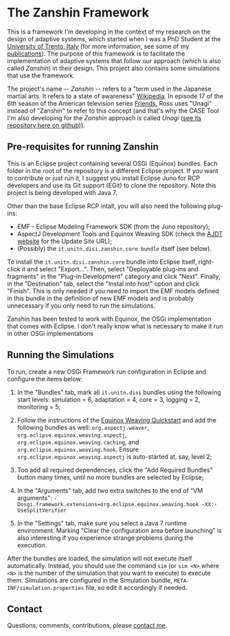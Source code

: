 The Zanshin Framework
=====================

This is a framework I'm developing in the context of my research on the design of adaptive systems, which started when I was a PhD Student at the [University of Trento, Italy](http://ict.unitn.it/) (for more information, see some of my [publications](http://disi.unitn.it/~vitorsouza/academia/)). The purpose of this framework is to facilitate the implementation of adaptive systems that follow our approach (which is also called _Zanshin_) in their design. This project also contains some simulations that use the framework.

The project's name -- _Zanshin_ -- refers to a "term used in the Japanese martial arts. It refers to a state of awareness" [Wikipedia](http://en.wikipedia.org/wiki/Zanshin). In episode 17 of the 6th season of the American television series [Friends](http://en.wikipedia.org/wiki/Friends), Ross uses "Unagi" instead of "Zanshin" to refer to this concept (and that's why the CASE Tool I'm also developing for the _Zanshin_ approach is called _Unagi_ ([see its repository here on github](https://github.com/sefms-disi-unitn/Unagi))).



Pre-requisites for running Zanshin
----------------------------------

This is an Eclipse project containing several OSGi (Equinox) bundles. Each folder in the root of the repository is a different Eclipse project. If you want to contribute or just run it, I suggest you install Eclipse Juno for RCP developers and use its Git support (EGit) to clone the repository. Note this project is being developed with Java 7.

Other than the base Eclipse RCP intall, you will also need the following plug-ins:

- EMF - Eclipse Modeling Framework SDK (from the Juno repository);
- AspectJ Development Tools and Equinox Weaving SDK (check the [AJDT website](http://eclipse.org/ajdt/downloads/) for the Update Site URL);
- (Possibly) the `it.unitn.disi.zanshin.core bundle` itself (see below).


To install the `it.unitn.disi.zanshin.core` bundle into Eclipse itself, right-click it and select "Export...". Then, select "Deployable plug-ins and fragments" in the "Plug-in Development" category and click "Next". Finally, in the "Destination" tab, select the "Instal into host" option and click "Finish". This is only needed if you need to import the EMF models defined in this bundle in the definition of new EMF models and is probably unnecessary if you only need to run the simulations.

Zanshin has been tested to work with Equinox, the OSGi implementation that comes with Eclipse. I don't really know what is necessary to make it run in other OSGi implementations



Running the Simulations
-----------------------

To run, create a new OSGi Framework run configuration in Eclipse and configure the items below:

1. In the "Bundles" tab, mark all `it.unitn.disi` bundles using the following start levels: simulation = 6, adaptation = 4, core = 3, logging = 2, monitoring = 5;

2. Follow the instructions of the [Equinox Weaving Quickstart](http://wiki.eclipse.org/Equinox_Weaving_QuickStart) and add the following bundles as well: `org.aspectj.weaver`, `org.eclipse.equinox.weaving.aspectj`, `org.eclipse.equinox.weaving.caching`, and `org.eclipse.equinox.weaving.hook`. Ensure `org.eclipse.equinox.weaving.aspectj` is auto-started at, say, level 2;

3. Too add all required dependencies, click the "Add Required Bundles" button many times, until no more bundles are selected by Eclipse;

4. In the "Arguments" tab, add two extra switches to the end of "VM arguments":  `-Dosgi.framework.extensions=org.eclipse.equinox.weaving.hook -XX:-UseSplitVerifier`

5. In the "Settings" tab, make sure you select a Java 7 runtime environment. Marking "Clear the configuration area before launching" is also interesting if you experience strange problems during the execution.


After the bundles are loaded, the simulation will not execute itself automatically. Instead, you should use the command `sim` (or `sim <N>` where `<N>` is the number of the simulation that you want to execute) to execute them. Simulations are configured in the Simulation bundle, `META-INF/simulation.properties` file, so edit it accordingly if needed.


Contact
-------

Questions, comments, contributions, please [contact me](http://disi.unitn.it/~vitorsouza/).

